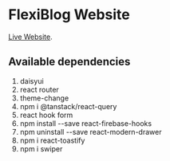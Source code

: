 # FlexiBlog Website

[Live Website]().

## Available dependencies
1. daisyui
2. react router
3. theme-change
4. npm i @tanstack/react-query
5. react hook form
6. npm install --save react-firebase-hooks 
7. npm uninstall --save react-modern-drawer
8. npm i react-toastify
9. npm i swiper
